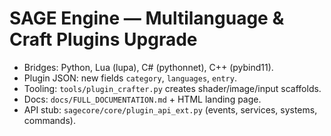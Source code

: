 
# SAGE Engine — Multilanguage & Craft Plugins Upgrade

- Bridges: Python, Lua (lupa), C# (pythonnet), C++ (pybind11).
- Plugin JSON: new fields `category`, `languages`, `entry`.
- Tooling: `tools/plugin_crafter.py` creates shader/image/input scaffolds.
- Docs: `docs/FULL_DOCUMENTATION.md` + HTML landing page.
- API stub: `sagecore/core/plugin_api_ext.py` (events, services, systems, commands).
